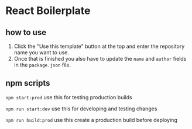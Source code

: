 # React Boilerplate

## how to use
1. Click the "Use this template" button at the top and enter the repository name you want to use.
2. Once that is finished you also have to update the `name` and `author` fields in the `package.json` file.

## npm scripts

`npm start:prod` use this for testing production builds

`npm run start:dev` use this for developing and testing changes

`npm run build:prod` use this create a production build before deploying
